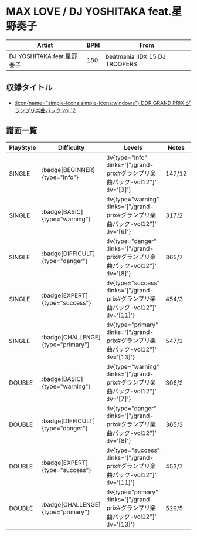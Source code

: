 # MAX LOVE / DJ YOSHITAKA feat.星野奏子

|Artist|BPM|From|
|------|---|----|
|DJ YOSHITAKA feat.星野奏子|180|beatmania IIDX 15 DJ TROOPERS|

## 収録タイトル

- [ :icon{name="simple-icons:simple-icons:windows"} DDR GRAND PRIX グランプリ楽曲パック vol.12](/grand-prix#グランプリ楽曲パック-vol12)

## 譜面一覧

|PlayStyle|Difficulty|Levels|Notes|Movie|
|---------|----------|------|-----|-----|
|SINGLE| :badge[BEGINNER]{type="info"} | :lv{type="info" :links='["/grand-prix#グランプリ楽曲パック-vol12"]' :lv='[3]'} |147/12||
|SINGLE| :badge[BASIC]{type="warning"} | :lv{type="warning" :links='["/grand-prix#グランプリ楽曲パック-vol12"]' :lv='[6]'} |317/2||
|SINGLE| :badge[DIFFICULT]{type="danger"} | :lv{type="danger" :links='["/grand-prix#グランプリ楽曲パック-vol12"]' :lv='[8]'} |365/7||
|SINGLE| :badge[EXPERT]{type="success"} | :lv{type="success" :links='["/grand-prix#グランプリ楽曲パック-vol12"]' :lv='[11]'} |454/3||
|SINGLE| :badge[CHALLENGE]{type="primary"} | :lv{type="primary" :links='["/grand-prix#グランプリ楽曲パック-vol12"]' :lv='[13]'} |547/3||
|DOUBLE| :badge[BASIC]{type="warning"} | :lv{type="warning" :links='["/grand-prix#グランプリ楽曲パック-vol12"]' :lv='[7]'} |306/2||
|DOUBLE| :badge[DIFFICULT]{type="danger"} | :lv{type="danger" :links='["/grand-prix#グランプリ楽曲パック-vol12"]' :lv='[8]'} |365/3||
|DOUBLE| :badge[EXPERT]{type="success"} | :lv{type="success" :links='["/grand-prix#グランプリ楽曲パック-vol12"]' :lv='[11]'} |453/7||
|DOUBLE| :badge[CHALLENGE]{type="primary"} | :lv{type="primary" :links='["/grand-prix#グランプリ楽曲パック-vol12"]' :lv='[13]'} |529/5||
